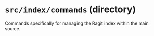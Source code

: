 # `src/index/commands` (directory)

Commands specifically for managing the Ragit index within the main source.